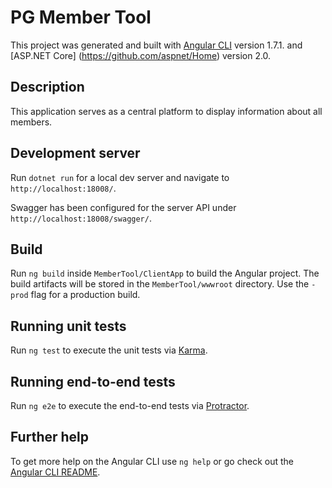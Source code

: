 # PG Member Tool

This project was generated and built with [Angular CLI](https://github.com/angular/angular-cli) version 1.7.1. and [ASP.NET Core] (https://github.com/aspnet/Home) version 2.0. 

## Description

This application serves as a central platform to display information about all members.

## Development server

Run `dotnet run` for a local dev server and navigate to `http://localhost:18008/`.

Swagger has been configured for the server API under `http://localhost:18008/swagger/`.

## Build

Run `ng build` inside `MemberTool/ClientApp` to build the Angular project. The build artifacts will be stored in the `MemberTool/wwwroot` directory. Use the `-prod` flag for a production build.

## Running unit tests

Run `ng test` to execute the unit tests via [Karma](https://karma-runner.github.io).

## Running end-to-end tests

Run `ng e2e` to execute the end-to-end tests via [Protractor](http://www.protractortest.org/).

## Further help

To get more help on the Angular CLI use `ng help` or go check out the [Angular CLI README](https://github.com/angular/angular-cli/blob/master/README.md).

